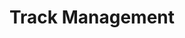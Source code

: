 ---
widget: members
headless: true
weight: 10
active: true

title: "Track Management"
subtitle: ""

content:
  # Choose which groups/teams of users to display.
  #   Edit `user_groups` in each user's profile to add them to one or more of these groups.
  #   - Management
  #   - Stakeholders
  #   - Track Leaders
  #   - Students
  #   - PhD Students
  #   - MSc Students
  #   - BSc Students
  #   - Assistant Professor
  #   - Full Professor
  user_groups:
    - Track Leaders

design:
  show_role: true
  show_organizations: false
  show_social: true
  show_interests: false

avatar:
    shape: "circle"
---